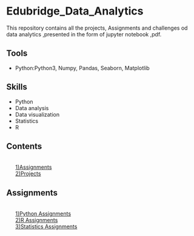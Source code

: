 <html>
<head>
  <h1>Edubridge_Data_Analytics</h1>
  </head>
  <body>
    This repository contains all the projects, Assignments and challenges od data analytics ,presented in the form of jupyter notebook ,pdf.
    <h2>Tools</h2>
    <ul>
      <li>Python:Python3, Numpy, Pandas, Seaborn, Matplotlib</li>
    </ul>
    <h2>Skills</h2>
    <ul>
      <li>Python</li>
      <li>Data analysis</li>
      <li>Data visualization</li>
      <li>Statistics</li>
      <li>R</li>
    </ul>
    <h2>Contents</h2>
    <ul>
      <a href="https://github.com/Snehacj/Edubridge-Data-Analytics/tree/main/Assignments"><br/>1)Assignments</a>
      <a href="https://github.com/Snehacj/Edubridge-Data-Analytics/tree/main/Projects"><br/>2)Projects</a>
    </ul>
    <h2>Assignments</h2>
    <ul>
      <a href="https://github.com/Snehacj/Edubridge-Data-Analytics/tree/main/Assignments/Python"><br/>1)Python Assignments</a>
      <a href="https://github.com/Snehacj/Edubridge-Data-Analytics/tree/main/Assignments/R"><br/>2)R Assignments</a>
      <a href="https://github.com/Snehacj/Edubridge-Data-Analytics/tree/main/Assignments/Statistics"><br/>3)Statistics Assignments</a>
    </ul>
  </body
    </html>
        
      
